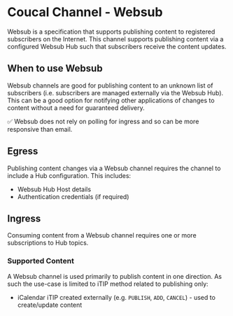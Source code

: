 # Coucal Channel - Websub

Websub is a specification that supports publishing content to registered subscribers on the Internet. This channel
supports publishing content via a configured Websub Hub such that subscribers receive the content updates.

## When to use Websub

Websub channels are good for publishing content to an unknown list of subscribers (i.e. subscribers are managed
externally via the Websub Hub). This can be a good option for notifying other applications of changes to content
without a need for guaranteed delivery.

✅ Websub does not rely on polling for ingress and so can be more responsive than email. 

## Egress

Publishing content changes via a Websub channel requires the channel to include a Hub configuration. This includes:

- Websub Hub Host details
- Authentication credentials (if required)

## Ingress

Consuming content from a Websub channel requires one or more subscriptions to Hub topics.

### Supported Content

A Websub channel is used primarily to publish content in one direction. As such the use-case is limited to iTIP method
related to publishing only:

* iCalendar iTIP created externally (e.g. `PUBLISH`, `ADD`, `CANCEL`) - used to
create/update content
